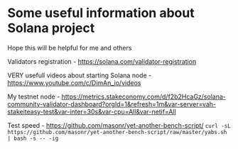 # Some useful information about Solana project

Hope this will be helpful for me and others

Validators registration - https://solana.com/validator-registration

VERY usefull videos about starting Solana node - https://www.youtube.com/c/DimAn_io/videos

My testnet node - https://metrics.stakeconomy.com/d/f2b2HcaGz/solana-community-validator-dashboard?orgId=1&refresh=1m&var-server=vah-stakeiteasy-test&var-inter=30s&var-cpu=All&var-netif=All

Test speed - https://github.com/masonr/yet-another-bench-script/
`curl -sL https://github.com/masonr/yet-another-bench-script/raw/master/yabs.sh | bash -s -- -ig`
